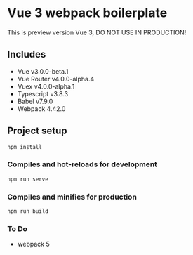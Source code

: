 # Vue 3 webpack boilerplate

This is preview version Vue 3, DO NOT USE IN PRODUCTION!

## Includes

- Vue v3.0.0-beta.1
- Vue Router v4.0.0-alpha.4
- Vuex v4.0.0-alpha.1
- Typescript v3.8.3
- Babel v7.9.0
- Webpack 4.42.0


## Project setup
```
npm install
```

### Compiles and hot-reloads for development
```
npm run serve
```

### Compiles and minifies for production
```
npm run build
```

### To Do
- webpack 5
